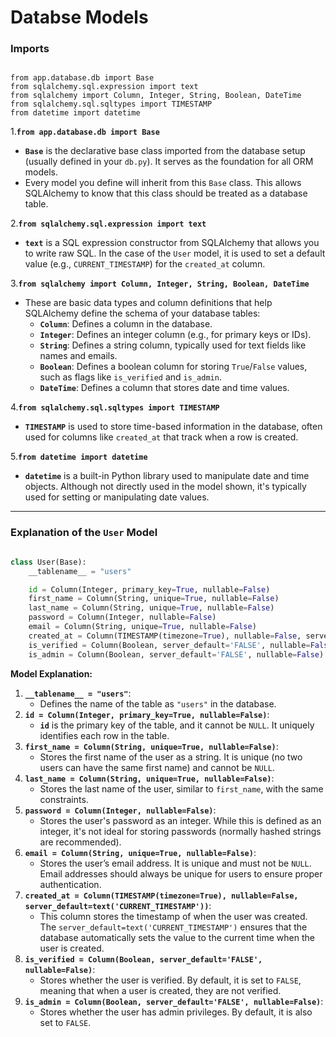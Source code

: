 # Databse Models

### **Imports**

```

from app.database.db import Base
from sqlalchemy.sql.expression import text
from sqlalchemy import Column, Integer, String, Boolean, DateTime
from sqlalchemy.sql.sqltypes import TIMESTAMP
from datetime import datetime

```

1.**`from app.database.db import Base`**

- **`Base`** is the declarative base class imported from the database setup (usually defined in your `db.py`). It serves as the foundation for all ORM models.
- Every model you define will inherit from this `Base` class. This allows SQLAlchemy to know that this class should be treated as a database table.

2.**`from sqlalchemy.sql.expression import text`**

- **`text`** is a SQL expression constructor from SQLAlchemy that allows you to write raw SQL. In the case of the `User` model, it is used to set a default value (e.g., `CURRENT_TIMESTAMP`) for the `created_at` column.

3.**`from sqlalchemy import Column, Integer, String, Boolean, DateTime`**

- These are basic data types and column definitions that help SQLAlchemy define the schema of your database tables:
    - **`Column`**: Defines a column in the database.
    - **`Integer`**: Defines an integer column (e.g., for primary keys or IDs).
    - **`String`**: Defines a string column, typically used for text fields like names and emails.
    - **`Boolean`**: Defines a boolean column for storing `True`/`False` values, such as flags like `is_verified` and `is_admin`.
    - **`DateTime`**: Defines a column that stores date and time values.

4.**`from sqlalchemy.sql.sqltypes import TIMESTAMP`**

- **`TIMESTAMP`** is used to store time-based information in the database, often used for columns like `created_at` that track when a row is created.

5.**`from datetime import datetime`**

- **`datetime`** is a built-in Python library used to manipulate date and time objects. Although not directly used in the model shown, it's typically used for setting or manipulating date values.

---

### Explanation of the `User` Model

```python

class User(Base):
    __tablename__ = "users"

    id = Column(Integer, primary_key=True, nullable=False)
    first_name = Column(String, unique=True, nullable=False)
    last_name = Column(String, unique=True, nullable=False)
    password = Column(Integer, nullable=False)
    email = Column(String, unique=True, nullable=False)
    created_at = Column(TIMESTAMP(timezone=True), nullable=False, server_default=text('CURRENT_TIMESTAMP'))
    is_verified = Column(Boolean, server_default='FALSE', nullable=False)
    is_admin = Column(Boolean, server_default='FALSE', nullable=False)

```

**Model Explanation:**

1. **`__tablename__ = "users"`**:
    - Defines the name of the table as `"users"` in the database.
2. **`id = Column(Integer, primary_key=True, nullable=False)`**:
    - **`id`** is the primary key of the table, and it cannot be `NULL`. It uniquely identifies each row in the table.
3. **`first_name = Column(String, unique=True, nullable=False)`**:
    - Stores the first name of the user as a string. It is unique (no two users can have the same first name) and cannot be `NULL`.
4. **`last_name = Column(String, unique=True, nullable=False)`**:
    - Stores the last name of the user, similar to `first_name`, with the same constraints.
5. **`password = Column(Integer, nullable=False)`**:
    - Stores the user's password as an integer. While this is defined as an integer, it's not ideal for storing passwords (normally hashed strings are recommended).
6. **`email = Column(String, unique=True, nullable=False)`**:
    - Stores the user’s email address. It is unique and must not be `NULL`. Email addresses should always be unique for users to ensure proper authentication.
7. **`created_at = Column(TIMESTAMP(timezone=True), nullable=False, server_default=text('CURRENT_TIMESTAMP'))`**:
    - This column stores the timestamp of when the user was created. The `server_default=text('CURRENT_TIMESTAMP')` ensures that the database automatically sets the value to the current time when the user is created.
8. **`is_verified = Column(Boolean, server_default='FALSE', nullable=False)`**:
    - Stores whether the user is verified. By default, it is set to `FALSE`, meaning that when a user is created, they are not verified.
9. **`is_admin = Column(Boolean, server_default='FALSE', nullable=False)`**:
    - Stores whether the user has admin privileges. By default, it is also set to `FALSE`.
